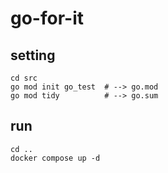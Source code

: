 # go-for-it

## setting
```
cd src
go mod init go_test  # --> go.mod
go mod tidy          # --> go.sum
```

## run
```
cd ..
docker compose up -d
```